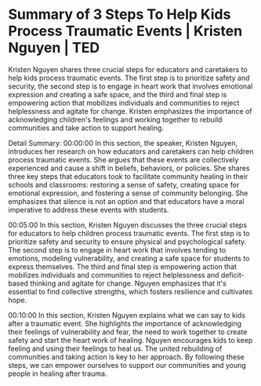 # Summary of 3 Steps To Help Kids Process Traumatic Events | Kristen Nguyen | TED

Kristen Nguyen shares three crucial steps for educators and caretakers to help kids process traumatic events. The first step is to prioritize safety and security, the second step is to engage in heart work that involves emotional expression and creating a safe space, and the third and final step is empowering action that mobilizes individuals and communities to reject helplessness and agitate for change. Kristen emphasizes the importance of acknowledging children's feelings and working together to rebuild communities and take action to support healing.

Detail Summary: 
00:00:00
In this section, the speaker, Kristen Nguyen, introduces her research on how educators and caretakers can help children process traumatic events. She argues that these events are collectively experienced and cause a shift in beliefs, behaviors, or policies. She shares three key steps that educators took to facilitate community healing in their schools and classrooms: restoring a sense of safety, creating space for emotional expression, and fostering a sense of community belonging. She emphasizes that silence is not an option and that educators have a moral imperative to address these events with students.

00:05:00
In this section, Kristen Nguyen discusses the three crucial steps for educators to help children process traumatic events. The first step is to prioritize safety and security to ensure physical and psychological safety. The second step is to engage in heart work that involves tending to emotions, modeling vulnerability, and creating a safe space for students to express themselves. The third and final step is empowering action that mobilizes individuals and communities to reject helplessness and deficit-based thinking and agitate for change. Nguyen emphasizes that it's essential to find collective strengths, which fosters resilience and cultivates hope.

00:10:00
In this section, Kristen Nguyen explains what we can say to kids after a traumatic event. She highlights the importance of acknowledging their feelings of vulnerability and fear, the need to work together to create safety and start the heart work of healing. Nguyen encourages kids to keep feeling and using their feelings to heal us. The united rebuilding of communities and taking action is key to her approach. By following these steps, we can empower ourselves to support our communities and young people in healing after trauma.

